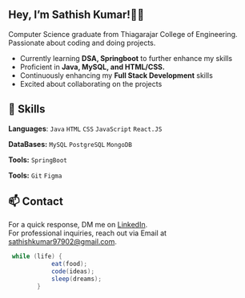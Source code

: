 ## **Hey, I’m Sathish Kumar!👋🏻**

Computer Science graduate from Thiagarajar College of Engineering. Passionate about coding and doing projects.


- Currently learning **DSA, Springboot** to further enhance my skills
- Proficient in **Java, MySQL, and HTML/CSS.**
- Continuously enhancing my **Full Stack Development** skills
- Excited about collaborating on the projects

## 💼 Skills

**Languages**: `Java` `HTML` `CSS` `JavaScript` `React.JS`

**DataBases:** `MySQL` `PostgreSQL` `MongoDB`

**Tools:** `SpringBoot`

**Tools:** `Git` `Figma`


## 📫 Contact
For a quick response, DM me on [LinkedIn](https://www.linkedin.com/in/sathishkumarss).\
For professional inquiries, reach out via Email at [sathishkumar97902@gmail.com](mailto:sathishkumar97902@gmail.com).
 
```Java
 while (life) {
            eat(food);
            code(ideas);
            sleep(dreams);
        }  
```


<!---
sathishkumar-ss/sathishkumar-ss is a ✨ special ✨ repository because its `README.md` (this file) appears on your GitHub profile.
You can click the Preview link to take a look at your changes.
--->
